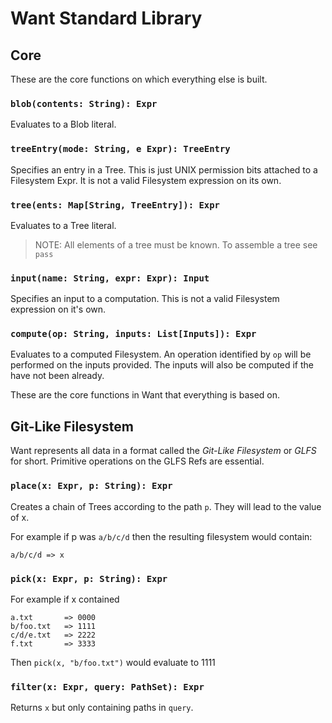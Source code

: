 # Want Standard Library

## Core
These are the core functions on which everything else is built.

### `blob(contents: String): Expr`
Evaluates to a Blob literal.

### `treeEntry(mode: String, e Expr): TreeEntry`
Specifies an entry in a Tree.
This is just UNIX permission bits attached to a Filesystem Expr.  It is not a valid Filesystem expression on its own.

### `tree(ents: Map[String, TreeEntry]): Expr`
Evaluates to a Tree literal.

> NOTE: All elements of a tree must be known.  To assemble a tree see `pass`

### `input(name: String, expr: Expr): Input`
Specifies an input to a computation.
This is not a valid Filesystem expression on it's own.

### `compute(op: String, inputs: List[Inputs]): Expr`
Evaluates to a computed Filesystem.
An operation identified by `op` will be performed on the inputs provided.
The inputs will also be computed if the have not been already.

These are the core functions in Want that everything is based on.

## Git-Like Filesystem
Want represents all data in a format called the *Git-Like Filesystem* or *GLFS* for short.  Primitive operations on the GLFS Refs are essential.

### `place(x: Expr, p: String): Expr`
Creates a chain of Trees according to the path `p`.  They will lead to the value of x.

For example if p was `a/b/c/d` then the resulting filesystem would contain:
```
a/b/c/d => x
```

### `pick(x: Expr, p: String): Expr`

For example if x contained
```
a.txt       => 0000
b/foo.txt   => 1111
c/d/e.txt   => 2222
f.txt       => 3333
```

Then `pick(x, "b/foo.txt")` would evaluate to 1111

### `filter(x: Expr, query: PathSet): Expr`
Returns `x` but only containing paths in `query`.